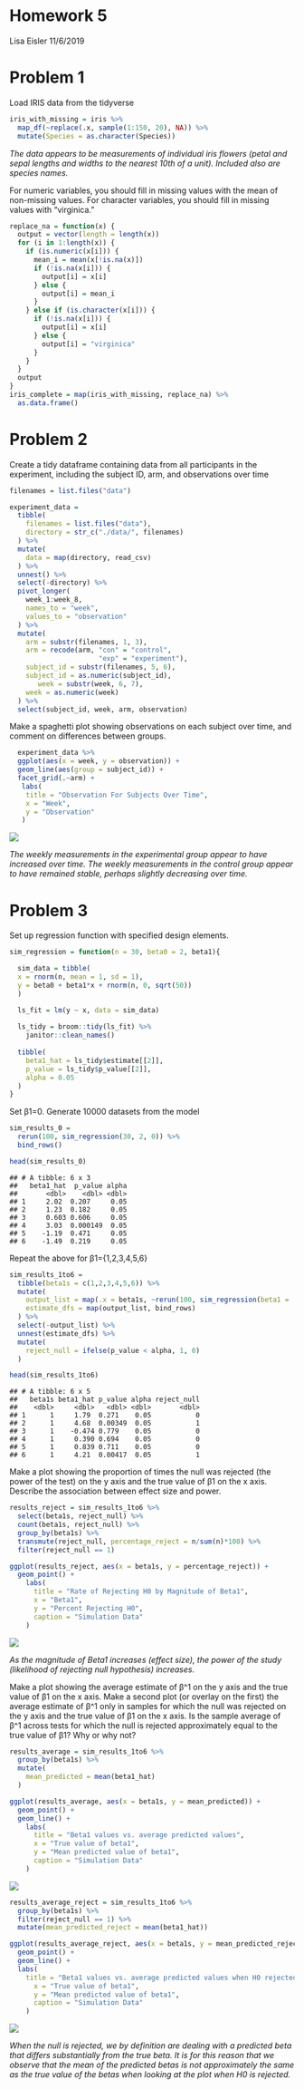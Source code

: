 Homework 5
================
Lisa Eisler
11/6/2019

# Problem 1

Load IRIS data from the tidyverse

``` r
iris_with_missing = iris %>% 
  map_df(~replace(.x, sample(1:150, 20), NA)) %>%
  mutate(Species = as.character(Species))
```

*The data appears to be measurements of individual iris flowers (petal
and sepal lengths and widths to the nearest 10th of a unit). Included
also are species names.*

For numeric variables, you should fill in missing values with the mean
of non-missing values. For character variables, you should fill in
missing values with “virginica.”

``` r
replace_na = function(x) {
  output = vector(length = length(x))
  for (i in 1:length(x)) {
    if (is.numeric(x[i])) {
      mean_i = mean(x[!is.na(x)])
      if (!is.na(x[i])) {
        output[i] = x[i]
      } else {
        output[i] = mean_i
      }
    } else if (is.character(x[i])) {
      if (!is.na(x[i])) {
        output[i] = x[i]
      } else {
        output[i] = "virginica"
      }
    }
  }
  output
}
iris_complete = map(iris_with_missing, replace_na) %>%
  as.data.frame()
```

# Problem 2

Create a tidy dataframe containing data from all participants in the
experiment, including the subject ID, arm, and observations over time

``` r
filenames = list.files("data")

experiment_data = 
  tibble(
    filenames = list.files("data"),
    directory = str_c("./data/", filenames)
  ) %>% 
  mutate(
    data = map(directory, read_csv)
  ) %>%
  unnest() %>% 
  select(-directory) %>% 
  pivot_longer(
    week_1:week_8,
    names_to = "week",
    values_to = "observation"
  ) %>% 
  mutate(
    arm = substr(filenames, 1, 3),
    arm = recode(arm, "con" = "control",
                      "exp" = "experiment"),
    subject_id = substr(filenames, 5, 6),
    subject_id = as.numeric(subject_id),
       week = substr(week, 6, 7),
    week = as.numeric(week)
  ) %>% 
  select(subject_id, week, arm, observation)
```

Make a spaghetti plot showing observations on each subject over time,
and comment on differences between groups.

``` r
  experiment_data %>% 
  ggplot(aes(x = week, y = observation)) + 
  geom_line(aes(group = subject_id)) + 
  facet_grid(.~arm) +
   labs(
    title = "Observation For Subjects Over Time",
    x = "Week",
    y = "Observation"
   )
```

![](P8105_hw5_LDL2113_files/figure-gfm/unnamed-chunk-4-1.png)<!-- -->

*The weekly measurements in the experimental group appear to have
increased over time. The weekly measurements in the control group appear
to have remained stable, perhaps slightly decreasing over time.*

# Problem 3

Set up regression function with specified design elements.

``` r
sim_regression = function(n = 30, beta0 = 2, beta1){

  sim_data = tibble(
  x = rnorm(n, mean = 1, sd = 1),
  y = beta0 + beta1*x + rnorm(n, 0, sqrt(50))
  )

  ls_fit = lm(y ~ x, data = sim_data)
  
  ls_tidy = broom::tidy(ls_fit) %>% 
    janitor::clean_names()
  
  tibble(
    beta1_hat = ls_tidy$estimate[[2]],
    p_value = ls_tidy$p_value[[2]],
    alpha = 0.05
  )
}
```

Set β1=0. Generate 10000 datasets from the model

``` r
sim_results_0 = 
  rerun(100, sim_regression(30, 2, 0)) %>% 
  bind_rows() 

head(sim_results_0)
```

    ## # A tibble: 6 x 3
    ##   beta1_hat  p_value alpha
    ##       <dbl>    <dbl> <dbl>
    ## 1     2.02  0.207     0.05
    ## 2     1.23  0.182     0.05
    ## 3     0.603 0.606     0.05
    ## 4     3.03  0.000149  0.05
    ## 5    -1.19  0.471     0.05
    ## 6    -1.49  0.219     0.05

Repeat the above for β1={1,2,3,4,5,6}

``` r
sim_results_1to6 = 
  tibble(beta1s = c(1,2,3,4,5,6)) %>% 
  mutate(
    output_list = map(.x = beta1s, ~rerun(100, sim_regression(beta1 = .x))),
    estimate_dfs = map(output_list, bind_rows)
  ) %>% 
  select(-output_list) %>% 
  unnest(estimate_dfs) %>% 
  mutate(
    reject_null = ifelse(p_value < alpha, 1, 0)
  )

head(sim_results_1to6)
```

    ## # A tibble: 6 x 5
    ##   beta1s beta1_hat p_value alpha reject_null
    ##    <dbl>     <dbl>   <dbl> <dbl>       <dbl>
    ## 1      1     1.79  0.271    0.05           0
    ## 2      1     4.68  0.00349  0.05           1
    ## 3      1    -0.474 0.779    0.05           0
    ## 4      1     0.390 0.694    0.05           0
    ## 5      1     0.839 0.711    0.05           0
    ## 6      1     4.21  0.00417  0.05           1

Make a plot showing the proportion of times the null was rejected (the
power of the test) on the y axis and the true value of β1 on the x axis.
Describe the association between effect size and power.

``` r
results_reject = sim_results_1to6 %>%
  select(beta1s, reject_null) %>%
  count(beta1s, reject_null) %>% 
  group_by(beta1s) %>% 
  transmute(reject_null, percentage_reject = n/sum(n)*100) %>%
  filter(reject_null == 1)

ggplot(results_reject, aes(x = beta1s, y = percentage_reject)) + 
  geom_point() +
    labs(
      title = "Rate of Rejecting H0 by Magnitude of Beta1",
      x = "Beta1",
      y = "Percent Rejecting H0",
      caption = "Simulation Data"
    )
```

![](P8105_hw5_LDL2113_files/figure-gfm/unnamed-chunk-8-1.png)<!-- -->

*As the magnitude of Beta1 increases (effect size), the power of the
study (likelihood of rejecting null hypothesis) increases.*

Make a plot showing the average estimate of β^1 on the y axis and the
true value of β1 on the x axis. Make a second plot (or overlay on the
first) the average estimate of β^1 only in samples for which the null
was rejected on the y axis and the true value of β1 on the x axis. Is
the sample average of β^1 across tests for which the null is rejected
approximately equal to the true value of β1? Why or why not?

``` r
results_average = sim_results_1to6 %>%
  group_by(beta1s) %>%
  mutate(
    mean_predicted = mean(beta1_hat)
  )

ggplot(results_average, aes(x = beta1s, y = mean_predicted)) + 
  geom_point() +
  geom_line() +
    labs(
      title = "Beta1 values vs. average predicted values",
      x = "True value of beta1",
      y = "Mean predicted value of beta1",
      caption = "Simulation Data"
    )
```

![](P8105_hw5_LDL2113_files/figure-gfm/unnamed-chunk-9-1.png)<!-- -->

``` r
results_average_reject = sim_results_1to6 %>% 
  group_by(beta1s) %>% 
  filter(reject_null == 1) %>% 
  mutate(mean_predicted_reject = mean(beta1_hat))

ggplot(results_average_reject, aes(x = beta1s, y = mean_predicted_reject)) +
  geom_point() +
  geom_line() +
  labs(
    title = "Beta1 values vs. average predicted values when H0 rejected",
      x = "True value of beta1",
      y = "Mean predicted value of beta1",
      caption = "Simulation Data"
    )
```

![](P8105_hw5_LDL2113_files/figure-gfm/unnamed-chunk-10-1.png)<!-- -->

*When the null is rejected, we by definition are dealing with a
predicted beta that differs substantially from the true beta. It is for
this reason that we observe that the mean of the predicted betas is not
approximately the same as the true value of the betas when looking at
the plot when H0 is rejected.*
